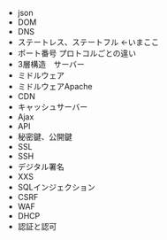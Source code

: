 
* json
* DOM
* DNS
* ステートレス、ステートフル <-いまここ
* ポート番号 プロトコルごとの違い
* 3層構造　サーバー
* ミドルウェア
* ミドルウェアApache
* CDN
* キャッシュサーバー
* Ajax
* API
* 秘密鍵、公開鍵
* SSL
* SSH
* デジタル署名
* XXS
* SQLインジェクション
* CSRF
* WAF
* DHCP
* 認証と認可